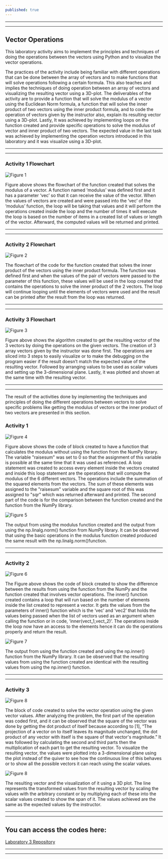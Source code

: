 ```yaml
---
published: true
---
```

---
***

## Vector Operations

This laboratory activity aims to implement the principles and techniques of doing the operations between the vectors using Python and to visualize the vector operations.

The practices of the activity include being familiar with different operations that can be done between the array of vectors and to make functions that will solve operations following a certain formula. This also teaches and implies the techniques of doing operation between an array of vectors and visualizing the resulting vector using a 3D-plot. The deliverables of the activity are to provide a function that will solve the modulus of a vector using the Euclidean Norm formula, a function that will solve the inner product of two vectors using the inner product formula, and to code the operation of vectors given by the instructor also, explain its resulting vector using a 3D-plot. Lastly, It was achieved by implementing loops on the function created and provide specific operations to solve the modulus of vector and inner product of two vectors. The expected value in the last task was achieved by implementing the operation vectors introduced in this laboratory and it was visualize using a 3D-plot.

---
***

### Activity 1 Flowchart

![Figure 1]({{site.baseurl}}/images/LAB4.1.jpg)

Figure above shows the flowchart of the function created that solves the modulus of a vector. A function named ‘modulus’ was defined first and it has a parameter ‘vec’ so that it can receive the value of the vector. When the values of vectors are created and were passed into the ‘vec’ of the ‘modulus’ function, the loop will be taking that values and it will perform the operations created inside the loop and the number of times it will execute the loop is based on the number of items in a created list of values or length of the vector. Afterward, the computed values will be returned and printed.

---
***

### Activity 2 Flowchart

![Figure 2]({{site.baseurl}}/images/LAB4.2.jpg)

The flowchart of the code for the function created that solves the inner product of the vectors using the inner product formula. The function was defined first and when the values of the pair of vectors were passed to the parameter of this function, these values will be used in the loop created that contains the operations to solve the inner product of the 2 vectors. The loop will continue looping until the elements of vectors were used and the result can be printed after the result from the loop was returned.

---
***

### Activity 3 Flowchart

![Figure 3]({{site.baseurl}}/images/LAB4.3.jpg)

Figure above shows the algorithm created to get the resulting vector of the 3 vectors by doing the operations on the given vectors. The creation of 3 array vectors given by the instructor was done first. The operations are sliced into 3 steps to easily visualize or to make the debugging on the program easier if the result doesn’t match the expected value of the resulting vector. Followed by arranging values to be used as scalar values and setting up the 3-dimensional plane. Lastly, it was plotted and shown at the same time with the resulting vector.

---
***

The result of the activities done by implementing the techniques and principles of doing the different operations between vectors to solve specific problems like getting the modulus of vectors or the inner product of two vectors are presented in this section.

### Activity 1

![Figure 4]({{site.baseurl}}/images/LAB4.4.jpg)

Figure above shows the code of block created to have a function that calculates the modulus without using the function from the NumPy library. The variable "raisesum" was set to 0 so that the assignment of this variable is possible at the same time that it was used as referenced. A loop statement was created to access every element inside the vectors created and inside this loop statement are the operations that will compute the modulus of the 6 different vectors. The operations include the summation of the squared elements from the vectors. The sum of these elements was assigned to the "raisesum" variable and the square root of this was assigned to "sqr" which was returned afterward and printed. The second part of the code is for the comparison between the function created and the function from the NumPy library.

![Figure 5]({{site.baseurl}}/images/LAB4.5.jpg)

The output from using the modulus function created and the output from using the np.linalg.norm() function from NumPy library. It can be observed that using the basic operations in the modulus function created produced the same result with the np.linalg.norm()function.

---
***

### Activity 2

![Figure 6]({{site.baseurl}}/images/LAB4.6.jpg)

The Figure above shows the code of block created to show the difference between the results from using the function from the NumPy and the function created that involves vector operations. The inner() function created contains a loop that will run based on the number of elements inside the list created to represent a vector. It gets the values from the parameters of inner() function which is the ‘vec’ and ‘vec2’ that holds the values being passed when the list of vectors used as an argument when calling the function or in code, ‘inner(vect_1,vect_2)’. The operations inside the loop now have an access to the elements hence it can do the operations properly and return the result.

![Figure 7]({{site.baseurl}}/images/LAB4.7.jpg)

The output from using the function created and using the np.inner() function from the NumPy library. It can be observed that the resulting values from using the function created are identical with the resulting values from using the np.inner() function.

---
***

### Activity 3

![Figure 8]({{site.baseurl}}/images/LAB4.8.jpg)

The block of code created to solve the vector operation using the given vector values. After analyzing the problem, the first part of the operation was coded first, and it can be observed that the square of the vector was done by getting the dot product of itself because according to [1], “The projection of a vector on to itself leaves its magnitude unchanged, the dot product of any vector with itself is the square of that vector's magnitude.” It was followed by calculating the second and third parts then the multiplication of each part to get the resulting vector. To visualize the resulting vector, the values were plotted into a 3-dimensional plane using the plot instead of the quiver to see how the continuous line of this behaves or to show all the possible vectors it can reach using the scalar values. 

![Figure 8]({{site.baseurl}}/images/LAB4.8.jpg)

The resulting vector and the visualization of it using a 3D plot. The line represents the transformed values from the resulting vector by scaling the values with the arbitrary constant or by multiplying each of these into the scalar values created to show the span of it. The values achieved are the same as the expected values by the instructor.  

---
***

### 


## You can access the codes here:

[Laboratory 3 Repository](https://github.com/RovilSurioJr/Laboratory-3)

---
***
